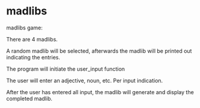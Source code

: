 # madlibs

madlibs game:

There are 4 madlibs.

A random madlib will be selected, afterwards the madlib will be printed out indicating the entries.

The program will initiate the user_input function

The user will enter an adjective, noun, etc. Per input indication.

After the user has entered all input, the madlib will generate and display the completed madlib.
